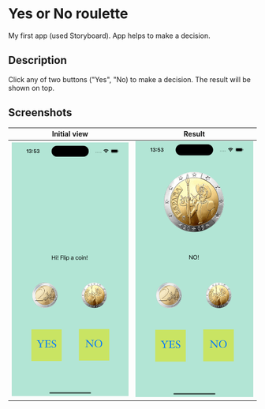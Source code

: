 # Yes or No roulette 

My first app (used Storyboard). App helps to make a decision.

## Description

Click any of two buttons ("Yes", "No) to make a decision. The result will be shown on top.

## Screenshots

| Initial view | Result |
| :--: | :----: | 
| <img src = "https://github.com/deidg/Pet1_YoN_chooser/blob/e8d44957c5dcb2098d9ed8fda8f1c94062827c51/Pet1_YoN_chooser/Assets.xcassets/initial_screen.png" width = 400>  | <img src = "https://github.com/deidg/Pet1_YoN_chooser/blob/e8d44957c5dcb2098d9ed8fda8f1c94062827c51/Pet1_YoN_chooser/Assets.xcassets/result_screen.png" width = 400>  | 


